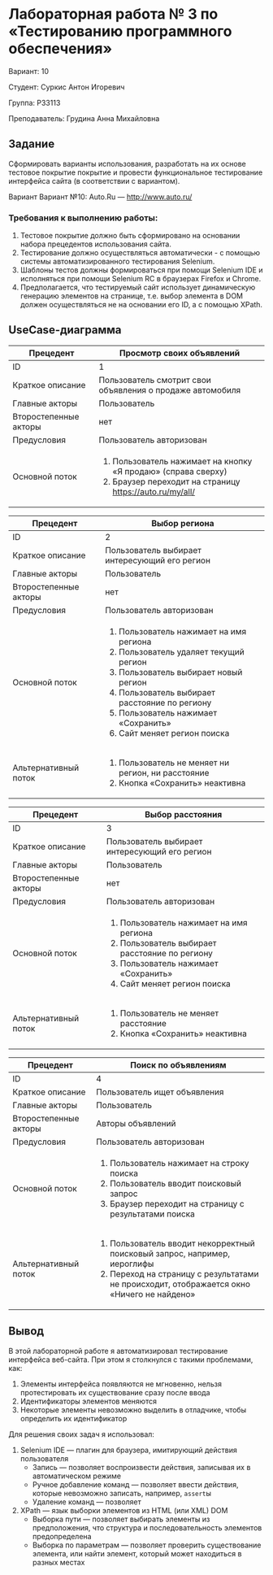 # Лабораторная работа № 3 по &laquo;Тестированию программного обеспечения&raquo;

Вариант: 10

Студент: Суркис Антон Игоревич

Группа: P33113

Преподаватель: Грудина Анна Михайловна

## Задание

Сформировать варианты использования, разработать на их основе тестовое покрытие покрытие и провести функциональное
тестирование интерфейса сайта (в соответствии с вариантом).

Вариант Вариант №10: Auto.Ru &mdash; http://www.auto.ru/

### Требования к выполнению работы:

1. Тестовое покрытие должно быть сформировано на основании набора прецедентов использования сайта.
1. Тестирование должно осуществляться автоматически - с помощью системы автоматизированного тестирования Selenium.
1. Шаблоны тестов должны формироваться при помощи Selenium IDE и исполняться при помощи Selenium RC в браузерах Firefox
   и Chrome.
1. Предполагается, что тестируемый сайт использует динамическую генерацию элементов на странице, т.е. выбор элемента в
   DOM должен осуществляться не на основании его ID, а с помощью XPath.

<!--
### Требования к содержанию отчёта:

1. Текст задания.
1. UseCase-диаграмму с прецедентами использования тестируемого сайта.
1. CheckList тестового покрытия.
1. Описание набора тестовых сценариев.
1. Результаты тестирования.
1. Выводы.
-->

## UseCase-диаграмма

Прецедент             | Просмотр своих объявлений
--------------------- | ---
ID                    | 1
Краткое описание      | Пользователь смотрит свои объявления о продаже автомобиля
Главные акторы        | Пользователь
Второстепенные акторы | нет
Предусловия           | Пользователь авторизован
Основной поток        | <ol><li>Пользователь нажимает на кнопку &laquo;Я продаю&raquo; (справа сверху)</li><li>Браузер переходит на страницу https://auto.ru/my/all/ </li></ol>

Прецедент             | Выбор региона
--------------------- | ---
ID                    | 2
Краткое описание      | Пользователь выбирает интересующий его регион
Главные акторы        | Пользователь
Второстепенные акторы | нет
Предусловия           | Пользователь авторизован
Основной поток        | <ol><li>Пользователь нажимает на имя региона</li><li>Пользователь удаляет текущий регион</li><li>Пользователь выбирает новый регион</li><li>Пользователь выбирает расстояние по региону</li><li>Пользователь нажимает &laquo;Сохранить&raquo;</li><li>Сайт меняет регион поиска</li></ol>
Альтернативный поток  | <ol><li>Пользователь не меняет ни регион, ни расстояние</li><li>Кнопка &laquo;Сохранить&raquo; неактивна</li></ol>

Прецедент             | Выбор расстояния
--------------------- | ---
ID                    | 3
Краткое описание      | Пользователь выбирает интересующий его регион
Главные акторы        | Пользователь
Второстепенные акторы | нет
Предусловия           | Пользователь авторизован
Основной поток        | <ol><li>Пользователь нажимает на имя региона</li><li>Пользователь выбирает расстояние по региону</li><li>Пользователь нажимает &laquo;Сохранить&raquo;</li><li>Сайт меняет регион поиска</li></ol>
Альтернативный поток  | <ol><li>Пользователь не меняет расстояние</li><li>Кнопка &laquo;Сохранить&raquo; неактивна</li></ol>

Прецедент             | Поиск по объявлениям
--------------------- | ---
ID                    | 4
Краткое описание      | Пользователь ищет объявления
Главные акторы        | Пользователь
Второстепенные акторы | Авторы объявлений
Предусловия           | Пользователь авторизован
Основной поток        | <ol><li>Пользователь нажимает на строку поиска</li><li>Пользователь вводит поисковый запрос</li><li>Браузер переходит на страницу с результатами поиска </li></ol>
Альтернативный поток  | <ol><li>Пользователь вводит некорректный поисковый запрос, например, иероглифы</li><li>Переход на страницу с результатами не происходит, отображается окно &laquo;Ничего не найдено&raquo;</li></ol>

<!--
Прецедент             | Размещение о продаже
--------------------- | ---
ID                    | ???
Краткое описание      | Пользователь размещает объявление о продаже автомобиля
Главные акторы        | Пользователь
Второстепенные акторы | нет
Предусловия           | Пользователь авторизован
Основной поток        | <ol><li>Пользователь нажимает &laquo;Продать&raquo;</li><li>Пользователь выбирает производителя, модель, год выпуска, тип автомобиля</li><li>Пользователь добавляет описание и фотографии автомобиля</li><li>Пользователь выбирает вид оплаты объявления</li><li>(???) Пользователь оплачивает объявление</li><li>(???) Объявление размещается на сайте</li></ol>
-->

## Вывод

В этой лабораторной работе я автоматизировал тестирование интерфейса веб-сайта. При этом я столкнулся с такими
проблемами, как:

1. Элементы интерфейса появляются не мгновенно, нельзя протестировать их существование сразу после ввода
1. Идентификаторы элементов меняются
1. Некоторые элементы невозможно выделить в отладчике, чтобы определить их идентификатор

Для решения своих задач я использовал:

1. Selenium IDE &mdash; плагин для браузера, имитирующий действия пользователя
    - Запись &mdash; позволяет воспроизвести действия, записывая их в автоматическом режиме
    - Ручное добавление команд &mdash; позволяет ввести действия, которые невозможно записать, например, `assert`ы
    - Удаление команд &mdash; позволяет
1. XPath &mdash; язык выборки элементов из HTML (или XML) DOM
    - Выборка пути &mdash; позволяет выбирать элементы из предположения, что структура и последовательность элементов
      предопределена
    - Выборка по параметрам &mdash; позволяет проверить существование элемента, или найти элемент, который может
      находиться в разных местах
